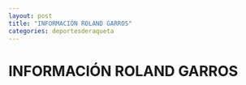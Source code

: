 ```yaml
---
layout: post
title: "INFORMACIÓN ROLAND GARROS"
categories: deportesderaqueta
---
```


# INFORMACIÓN ROLAND GARROS
